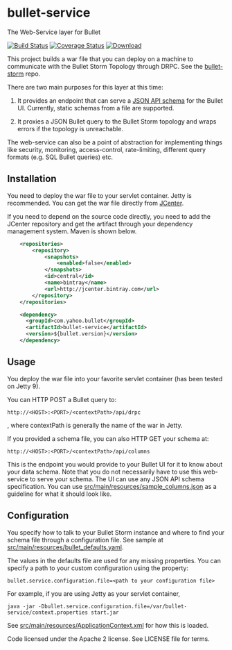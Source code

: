 # bullet-service
The Web-Service layer for Bullet

[![Build Status](https://travis-ci.org/yahoo/bullet-service.svg?branch=master)](https://travis-ci.org/yahoo/bullet-service) [![Coverage Status](https://coveralls.io/repos/github/yahoo/bullet-service/badge.svg?branch=master)](https://coveralls.io/github/yahoo/bullet-service?branch=master) [![Download](https://api.bintray.com/packages/yahoo/maven/bullet-service/images/download.svg) ](https://bintray.com/yahoo/maven/bullet-service/_latestVersion)

This project builds a war file that you can deploy on a machine to communicate with the Bullet Storm Topology through DRPC. See
the [bullet-storm](https://github.com/yahoo/bullet-storm) repo.

There are two main purposes for this layer at this time:

1) It provides an endpoint that can serve a [JSON API schema](http://jsonapi.org/format/) for the Bullet UI. Currently, static schemas from a file are supported.

2) It proxies a JSON Bullet query to the Bullet Storm topology and wraps errors if the topology is unreachable.

The web-service can also be a point of abstraction for implementing things like security, monitoring, access-control,
rate-limiting, different query formats (e.g. SQL Bullet queries) etc.

## Installation

You need to deploy the war file to your servlet container. Jetty is recommended. You can get the war file directly from [JCenter](http://jcenter.bintray.com/com/yahoo/bullet/bullet-service/).

If you need to depend on the source code directly, you need to add the JCenter repository and get the artifact through your dependency management system. Maven is shown below.

```xml
    <repositories>
        <repository>
            <snapshots>
                <enabled>false</enabled>
            </snapshots>
            <id>central</id>
            <name>bintray</name>
            <url>http://jcenter.bintray.com</url>
        </repository>
    </repositories>
```

```xml
    <dependency>
      <groupId>com.yahoo.bullet</groupId>
      <artifactId>bullet-service</artifactId>
      <version>${bullet.version}</version>
    </dependency>
```

## Usage

You deploy the war file into your favorite servlet container (has been tested on Jetty 9).

You can HTTP POST a Bullet query to:
```
http://<HOST>:<PORT>/<contextPath>/api/drpc
```

, where contextPath is generally the name of the war in Jetty.

If you provided a schema file, you can also HTTP GET your schema at:

```
http://<HOST>:<PORT>/<contextPath>/api/columns
```

This is the endpoint you would provide to your Bullet UI for it to know about your data schema. Note that you do not necessarily have to use this web-service to serve your schema. The UI
can use any JSON API schema specification. You can use [src/main/resources/sample_columns.json](src/main/resources/sample_columns.json) as a guideline for what it should look like.

## Configuration

You specify how to talk to your Bullet Storm instance and where to find your schema file through a configuration file. See sample at
[src/main/resources/bullet_defaults.yaml](src/main/resources/bullet_defaults.yaml).

The values in the defaults file are used for any missing properties. You can specify a path to your custom configuration using the property:
```
bullet.service.configuration.file=<path to your configuration file>
```

For example, if you are using Jetty as your servlet container,

```
java -jar -Dbullet.service.configuration.file=/var/bullet-service/context.properties start.jar
```

See [src/main/resources/ApplicationContext.xml](src/main/resources/ApplicationContext.xml) for how this is loaded.

Code licensed under the Apache 2 license. See LICENSE file for terms.
